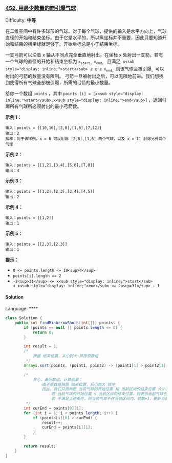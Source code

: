 ### [452\. 用最少数量的箭引爆气球](https://leetcode-cn.com/problems/minimum-number-of-arrows-to-burst-balloons/)

Difficulty: **中等**

在二维空间中有许多球形的气球。对于每个气球，提供的输入是水平方向上，气球直径的开始和结束坐标。由于它是水平的，所以纵坐标并不重要，因此只要知道开始和结束的横坐标就足够了。开始坐标总是小于结束坐标。

一支弓箭可以沿着 x 轴从不同点完全垂直地射出。在坐标 x 处射出一支箭，若有一个气球的直径的开始和结束坐标为 `x`<sub style="display: inline;">`start`，</sub>`x`<sub style="display: inline;">`end`，</sub> 且满足  `x<sub style="display: inline;">start</sub> ≤ x ≤ x`<sub style="display: inline;">`end`，</sub>则该气球会被引爆<sub style="display: inline;">。</sub>可以射出的弓箭的数量没有限制。 弓箭一旦被射出之后，可以无限地前进。我们想找到使得所有气球全部被引爆，所需的弓箭的最小数量。

给你一个数组 `points` ，其中 `points [i] = [x<sub style="display: inline;">start</sub>,x<sub style="display: inline;">end</sub>]` ，返回引爆所有气球所必须射出的最小弓箭数。

**示例 1：**

```
输入：points = [[10,16],[2,8],[1,6],[7,12]]
输出：2
解释：对于该样例，x = 6 可以射爆 [2,8],[1,6] 两个气球，以及 x = 11 射爆另外两个气球
```

**示例 2：**

```
输入：points = [[1,2],[3,4],[5,6],[7,8]]
输出：4
```

**示例 3：**

```
输入：points = [[1,2],[2,3],[3,4],[4,5]]
输出：2
```

**示例 4：**

```
输入：points = [[1,2]]
输出：1
```

**示例 5：**

```
输入：points = [[2,3],[2,3]]
输出：1
```

**提示：**

* `0 <= points.length <= 10<sup>4</sup>`
* `points[i].length == 2`
* `-2<sup>31</sup> <= x<sub style="display: inline;">start</sub> < x<sub style="display: inline;">end</sub> <= 2<sup>31</sup> - 1`

#### Solution

Language: ****

```java
class Solution {
    public int findMinArrowShots(int[][] points) {
        if (points == null || points.length <= 0) {
            return 0;
        }

        int result = 1;
        /*
            根据 结束位置，从小到大 排序原数组
         */
        Arrays.sort(points, (point1, point2) -> (point1[1] > point2[1] ? 1 : -1));

        /*
            贪心，遍历数组，计算结果：
                由于原数组根据 结束位置，从小到大 排序
                因此，我们只用判断 当前气球的开始位置 和 当前区间的结束位置 大小关系：
                    若 当前气球的开始位置 < 当前区间的结束位置，则表示当前气球也在当前区间内
                    若 不满足上述条件，则当前气球不在当前区间内，箭数+1，更新当前区间的结束位置
         */
        int curEnd = points[0][1];
        for (int i = 1; i < points.length; i++) {
            if (points[i][0] > curEnd) {
                result++;
                curEnd = points[i][1];
            }
        }

        return result;
    }
}
```
